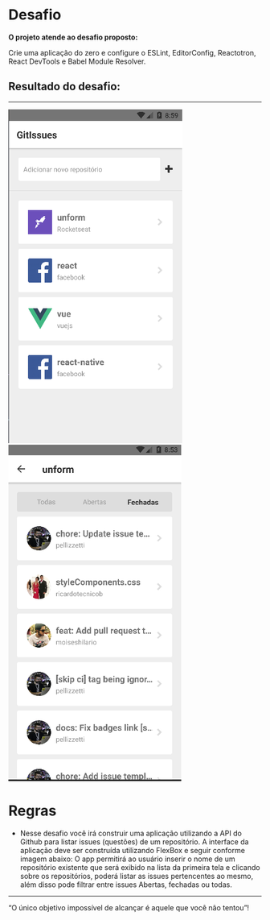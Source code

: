 # Desafio

**O projeto atende ao desafio proposto:**

Crie uma aplicação do zero e configure o ESLint, EditorConfig, Reactotron, React DevTools e
Babel Module Resolver.

## Resultado do desafio:

---

![Feed](/src/assets/FinalVersion2.png)
![Feed](/src/assets/FinalVersion1.png)

# Regras

- Nesse desafio você irá construir uma aplicação utilizando a API do Github para
  listar issues (questões) de um repositório. A interface da aplicação deve ser construída
  utilizando FlexBox e seguir conforme imagem abaixo:
  O app permitirá ao usuário inserir o nome de um repositório existente que será exibido na lista
  da primeira tela e clicando sobre os repositórios, poderá listar as issues pertencentes ao
  mesmo, além disso pode filtrar entre issues Abertas, fechadas ou todas.

---

“O único objetivo impossível de alcançar é aquele que você não tentou”!
